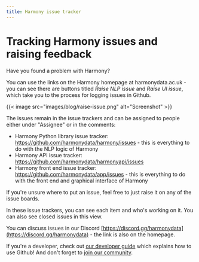```yaml
---
title: Harmony issue tracker
---
```


# Tracking Harmony issues and raising feedback

Have you found a problem with Harmony?

You can use the links on the Harmony homepage at harmonydata.ac.uk - you can see there are buttons titled *Raise NLP issue* and *Raise UI issue*, which take you to the process for logging issues in Github.

{{< image src="images/blog/raise-issue.png" alt="Screenshot" >}}

The issues remain in the issue trackers and can be assigned to people either under "Assignee" or in the comments:

* Harmony Python library issue tracker: https://github.com/harmonydata/harmony/issues - this is everything to do with the NLP logic of Harmony
* Harmony API issue tracker: https://github.com/harmonydata/harmonyapi/issues
* Harmony front end issue tracker: https://github.com/harmonydata/app/issues - this is everything to do with the front end and graphical interface of Harmony

If you're unsure where to put an issue, feel free to just raise it on any of the issue boards.

In these issue trackers, you can see each item and who's working on it. You can also see closed issues in this view.


You can discuss issues in our Discord [https://discord.gg/harmonydata](https://discord.gg/harmonydata) - the link is also on the homepage.

If you're a developer, check out [our developer guide](/developer-guide/) which explains how to use Github! And don't forget to [join our community](/community/).
